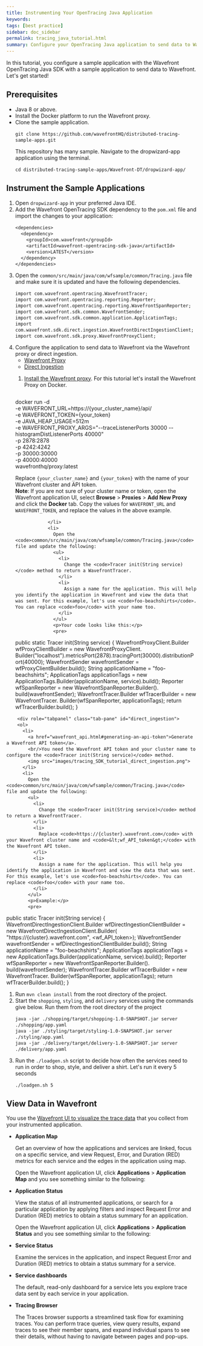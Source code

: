 ```yaml
---
title: Instrumenting Your OpenTracing Java Application
keywords:
tags: [best practice]
sidebar: doc_sidebar
permalink: tracing_java_tutorial.html
summary: Configure your OpenTracing Java application to send data to Wavefront using the OpenTracing Java SDK.
---
```

In this tutorial, you configure a sample application with the Wavefront OpenTracing Java SDK with a sample application to send data to Wavefront. Let's get started!

## Prerequisites

* Java 8 or above.
* Install the Docker platform to run the Wavefront proxy.
* Clone the sample application. 
  ```
  git clone https://github.com/wavefrontHQ/distributed-tracing-sample-apps.git
  ```
  This repository has many sample. Navigate to the dropwizard-app application using the terminal.
  ```
  cd distributed-tracing-sample-apps/Wavefront-DT/dropwizard-app/
  ```

## Instrument the Sample Applications

1. Open `dropwizard-app` in your preferred Java IDE.
1. Add the Wavefront OpenTracing SDK dependency to the `pom.xml` file and import the changes to your application:
    ```
    <dependencies>
      <dependency>
        <groupId>com.wavefront</groupId>
        <artifactId>wavefront-opentracing-sdk-java</artifactId>
        <version>LATEST</version>
      </dependency>
    </dependencies>
    ```
1. Open the `common/src/main/java/com/wfsample/common/Tracing.java` file and make sure it is updated and have the following dependencies.
    ```
    import com.wavefront.opentracing.WavefrontTracer;
    import com.wavefront.opentracing.reporting.Reporter;
    import com.wavefront.opentracing.reporting.WavefrontSpanReporter;
    import com.wavefront.sdk.common.WavefrontSender;
    import com.wavefront.sdk.common.application.ApplicationTags;
    import com.wavefront.sdk.direct.ingestion.WavefrontDirectIngestionClient;
    import com.wavefront.sdk.proxy.WavefrontProxyClient;
    ```
1. Configure the application to send data to Wavefront via the Wavefront proxy or direct ingestion.
    <ul id="profileTabs" class="nav nav-tabs">
        <li class="active"><a href="#proxy" data-toggle="tab">Wavefront Proxy</a></li>
        <li><a href="#direct_ingestion" data-toggle="tab">Direct Ingestion</a></li>
    </ul>
      <div class="tab-content">
        <div role="tabpanel" class="tab-pane active" id="proxy">
              <ol>
                <li>
                  <a href="proxies_installing.html#proxy-installation">Install the Wavefront proxy</a>. For this tutorial let's install the Wavefront Proxy on Docker.
                  <pre>
docker run -d \
   -e WAVEFRONT_URL=https://&#123;your_cluster_name&#125;/api/ \
   -e WAVEFRONT_TOKEN=&#123;your_token&#125; \
   -e JAVA_HEAP_USAGE=512m \
   -e WAVEFRONT_PROXY_ARGS="--traceListenerPorts 30000 --histogramDistListenerPorts 40000" \
   -p 2878:2878 \
   -p 4242:4242 \
   -p 30000:30000 \
   -p 40000:40000 \
   wavefronthq/proxy:latest
                  </pre>
                  <p>Replace <code>&#123;your_cluster_name&#125;</code> and <code>&#123;your_token&#125;</code> with the name of your Wavefront cluster and API token. 
                  <br/><b>Note</b>: If you are not sure of your cluster name or token, open the Wavefront application UI, select <b>Browse</b> > <b>Proxies</b> > <b>Add New Proxy</b> and click the <b>Docker</b> tab. Copy the values for <code>WAVEFRONT_URL</code> and <code>WAVEFRONT_TOKEN</code>, and replace the values in the above example.</p>
                  
                </li>
                <li>
                  Open the <code>common/src/main/java/com/wfsample/common/Tracing.java</code> file and update the following:
                  <ul>
                    <li>
                      Change the <code>Tracer init(String service)</code> method to return a WavefrontTracer.
                    </li>
                    <li>
                      Assign a name for the application. This will help you identify the application in Wavefront and view the data that was sent. For this example, let's use <code>foo-beachshirts</code>. You can replace <code>foo</code> with your name too.
                    </li>
                  </ul>
                  <p>Your code looks like this:</p>
                  <pre>
public static Tracer init(String service) {
    WavefrontProxyClient.Builder wfProxyClientBuilder = new WavefrontProxyClient.
    Builder("localhost").metricsPort(2878).tracingPort(30000).distributionPort(40000);
    WavefrontSender wavefrontSender = wfProxyClientBuilder.build();
    String applicationName = "foo-beachshirts";
    ApplicationTags applicationTags = new ApplicationTags.Builder(applicationName,
      service).build();
    Reporter wfSpanReporter = new WavefrontSpanReporter.Builder().
      build(wavefrontSender);
    WavefrontTracer.Builder wfTracerBuilder = new WavefrontTracer.
      Builder(wfSpanReporter, applicationTags);
    return wfTracerBuilder.build();
}
                  </pre>
                </li>
              </ol>
        </div>

        <div role="tabpanel" class="tab-pane" id="direct_ingestion">
        <ol>
          <li>
            <a href="wavefront_api.html#generating-an-api-token">Generate a Wavefront API token</a>. 
            <br/>You need the Wavefront API token and your cluster name to configure the <code>Tracer init(String service)</code> method.
            <img src="images/tracing_SDK_tutorial_direct_ingestion.png">
          </li>
          <li>
            Open the <code>common/src/main/java/com/wfsample/common/Tracing.java</code> file and update the following:
            <ul>
              <li>
                Change the <code>Tracer init(String service)</code> method to return a WavefrontTracer.
              </li>
              <li>
                Replace <code>https://{cluster}.wavefront.com</code> with your Wavefront cluster name and <code>&lt;wf_API_token&gt;</code> with the Wavefront API token.
              </li>
              <li>
                Assign a name for the application. This will help you identify the application in Wavefront and view the data that was sent. For this example, let's use <code>foo-beachshirts</code>. You can replace <code>foo</code> with your name too.
              </li>
            </ul>
            <p>Example:</p>
            <pre>
public static Tracer init(String service) {
 WavefrontDirectIngestionClient.Builder wfDirectIngestionClientBuilder = 
         new WavefrontDirectIngestionClient.Builder(
         "https://{cluster}.wavefront.com", <wf_API_token>);
 WavefrontSender wavefrontSender = wfDirectIngestionClientBuilder.build();
 String applicationName = "foo-beachshirts";
 ApplicationTags applicationTags = new ApplicationTags.Builder(applicationName,
         service).build();
 Reporter wfSpanReporter = new WavefrontSpanReporter.Builder().
         build(wavefrontSender);
 WavefrontTracer.Builder wfTracerBuilder = new WavefrontTracer.
         Builder(wfSpanReporter, applicationTags);
 return wfTracerBuilder.build();
}
            </pre>
            </li>
        </ol>
        </div>
      </div>
      
1. Run `mvn clean install` from the root directory of the project.
1. Start the `shopping`, `styling`, and `delivery` services using the commands give below. Run them from the root directory of the project
    ```
    java -jar ./shopping/target/shopping-1.0-SNAPSHOT.jar server ./shopping/app.yaml
    java -jar ./styling/target/styling-1.0-SNAPSHOT.jar server ./styling/app.yaml
    java -jar ./delivery/target/delivery-1.0-SNAPSHOT.jar server ./delivery/app.yaml
    ```
1. Run the `./loadgen.sh` script to decide how often the services need to run in order to shop, style, and deliver a shirt. Let's run it every 5 seconds
    ```
    ./loadgen.sh 5
    ```

## View Data in Wavefront

You use the [Wavefront UI to visualize the trace data](tracing_ui_overview.html) that you collect from your instrumented application.

* **Application Map**

  Get an overview of how the applications and services are linked, focus on a specific service, and view Request, Error, and Duration (RED) metrics for each service and the edges in the application using map.
  
  Open the Wavefront application UI, click **Applications** > **Application Map** and you see something similar to the following:

* **Application Status**

  View the status of all instrumented applications, or search for a particular application by applying filters and inspect Request Error and Duration (RED) metrics to obtain a status summary for an application.
  
  Open the Wavefront application UI, click **Applications** > **Application Status** and you see something similar to the following:

* **Service Status**

  Examine the services in the application, and inspect Request Error and Duration (RED) metrics to obtain a status summary for a service.
  
* **Service dashboards**

  The default, read-only dashboard for a service lets you explore trace data sent by each service in your application. 

* **Tracing Browser**

  The Traces browser supports a streamlined task flow for examining traces. You can perform trace queries, view query results, expand traces to see their member spans, and expand individual spans to see their details, without having to navigate between pages and pop-ups.
